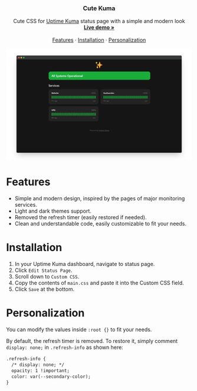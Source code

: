 <h3 align="center">Cute Kuma</h3>

<p align="center">
  Cute CSS for  <a href="https://github.com/louislam/uptime-kuma">Uptime Kuma</a> status page with a simple and modern look
  <br>
  <a href="https://kuma.denisromanov.ru"><strong>Live demo »</strong></a>
  <br>
  <br>
  <a href="https://github.com/dermv/cute-kuma/tree/main#features">Features</a>
  ·
  <a href="https://github.com/dermv/cute-kuma/tree/main#installation">Installation</a>
  ·
  <a href="https://github.com/dermv/cute-kuma/tree/main#personalization">Personalization</a>
</p>

<p>
  <picture>
    <source media="(prefers-color-scheme: dark)" srcset="./.github/assets/dark.png">
    <source media="(prefers-color-scheme: light)" srcset="./.github/assets/light.png">
    <img alt="Cute Kuma" src="./.github/assets/dark.png">
  </picture>
</p>

# Features

- Simple and modern design, inspired by the pages of major monitoring services.
- Light and dark themes support.
- Removed the refresh timer (easily restored if needed).
- Clean and understandable code, easily customizable to fit your needs.

# Installation

1. In your Uptime Kuma dashboard, navigate to status page.
2. Click `Edit Status Page`.
3. Scroll down to `Custom CSS`.
4. Copy the contents of `main.css` and paste it into the Custom CSS field.
5. Click `Save` at the bottom.

# Personalization

You can modify the values inside `:root {}` to fit your needs.

By default, the refresh timer is removed. To restore it, simply comment `display: none;` in `.refresh-info` as shown here:
```
.refresh-info {
  /* display: none; */
  opacity: 1 !important;
  color: var(--secondary-color);
}
```
